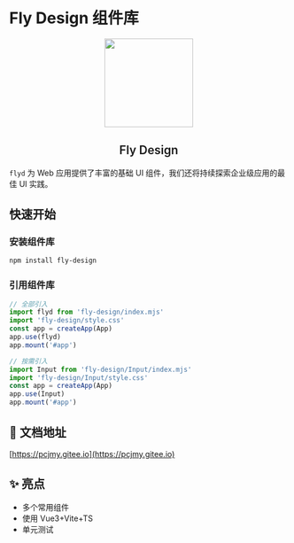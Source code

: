 # Fly Design 组件库

<p align="center">
  <img height="160px" src="https://gitee.com/pcjmy/images/raw/master/logo.png">
  <h2 align="center" style="font-weight: 600">Fly Design</h2>
</p>

`flyd` 为 Web 应用提供了丰富的基础 UI 组件，我们还将持续探索企业级应用的最佳 UI 实践。

## 快速开始

### 安装组件库

```bash
npm install fly-design
```

### 引用组件库

```javascript
// 全部引入
import flyd from 'fly-design/index.mjs'
import 'fly-design/style.css'
const app = createApp(App)
app.use(flyd)
app.mount('#app')

// 按需引入
import Input from 'fly-design/Input/index.mjs'
import 'fly-design/Input/style.css'
const app = createApp(App)
app.use(Input)
app.mount('#app')
```

## 📃 文档地址

[https://pcjmy.gitee.io](https://pcjmy.gitee.io)

## ✨ 亮点

- 多个常用组件
- 使用 Vue3+Vite+TS
- 单元测试
